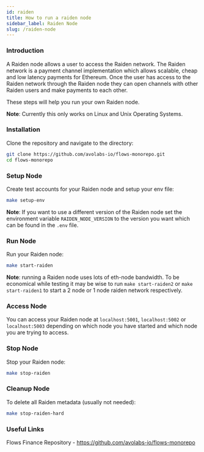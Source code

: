 ```yaml
---
id: raiden
title: How to run a raiden node
sidebar_label: Raiden Node
slug: /raiden-node
---
```


### Introduction

A Raiden node allows a user to access the Raiden network. The Raiden network is a payment channel implementation which allows scalable, cheap and low latency payments for Ethereum. Once the user has access to the Raiden network through the Raiden node they can open channels with other Raiden users and make payments to each other.

These steps will help you run your own Raiden node.

**Note**: Currently this only works on Linux and Unix Operating Systems.

### Installation

Clone the repository and navigate to the directory:

```bash
git clone https://github.com/avolabs-io/flows-monorepo.git
cd flows-monorepo
```

### Setup Node

Create test accounts for your Raiden node and setup your env file:

```bash
make setup-env
```

**Note**: If you want to use a different version of the Raiden node set the environment variable `RAIDEN_NODE_VERSION` to the version you want which can be found in the `.env` file.

### Run Node

Run your Raiden node:

```bash
make start-raiden
```

**Note**: running a Raiden node uses lots of eth-node bandwidth. To be economical while testing it may be wise to run `make start-raiden2` or `make start-raiden1` to start a 2 node or 1 node raiden network respectively.

### Access Node

You can access your Raiden node at `localhost:5001`, `localhost:5002` or `localhost:5003` depending on which node you have started and which node you are trying to access.

### Stop Node

Stop your Raiden node:

```bash
make stop-raiden
```

### Cleanup Node

To delete all Raiden metadata (usually not needed):

```bash
make stop-raiden-hard
```

### Useful Links

Flows Finance Repository - https://github.com/avolabs-io/flows-monorepo
